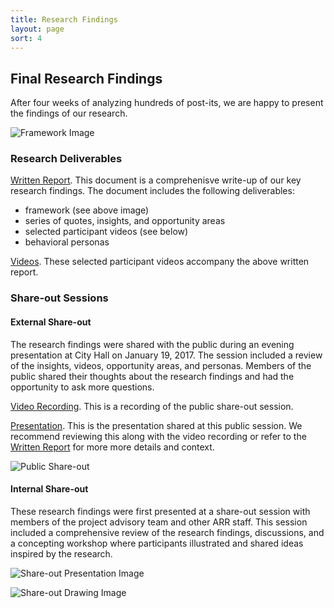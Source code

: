 ```yaml
---
title: Research Findings
layout: page
sort: 4
---
```


## Final Research Findings
After four weeks of analyzing hundreds of post-its, we are happy to present the findings of our research. 


![Framework Image](https://github.com/cityofaustin/dti-resource-recovery/blob/master/images/Final%20Framework.png?raw=true)

### Research Deliverables
[Written Report](https://drive.google.com/file/d/0B1h7yUJL74THaE1HYjJWQUlzRlU/view?usp=sharing).
This document is a comprehenisve write-up of our key research findings. The document includes the following deliverables:
* framework (see above image)
* series of quotes, insights, and opportunity areas
* selected participant videos (see below)
* behavioral personas

[Videos](https://drive.google.com/drive/folders/0B0ZCxe9t4WXDS2t6WXpmZkF1dnc?usp=sharing).
These selected participant videos accompany the above written report. 


### Share-out Sessions

#### External Share-out
The research findings were shared with the public during an evening presentation at City Hall on January 19, 2017. The session included a review of the insights, videos, opportunity areas, and personas. Members of the public shared their thoughts about the research findings and had the opportunity to ask more questions. 

[Video Recording](http://austintx.swagit.com/play/01192017-783). This is a recording of the public share-out session.

[Presentation](https://drive.google.com/file/d/0B1h7yUJL74THd1V3Skt0WDdET3M/view?usp=sharing). This is the presentation shared at this public session. We recommend reviewing this along with the video recording or refer to the [Written Report](https://drive.google.com/file/d/0B1h7yUJL74THa0ZuZHRVUWF2THc/view?usp=sharing) for more more details and context.

![Public Share-out](https://github.com/cityofaustin/dti-resource-recovery/blob/master/images/PublicPres-Amalie.JPG?raw=true)

#### Internal Share-out
These research findings were first presented at a share-out session with members of the project advisory team and other ARR staff. This session included a comprehensive review of the research findings, discussions, and a concepting workshop where participants illustrated and shared ideas inspired by the research.

![Share-out Presentation Image](https://github.com/cityofaustin/dti-resource-recovery/blob/master/images/share_out_katherine_presenting.jpg?raw=true)

![Share-out Drawing Image](https://github.com/cityofaustin/dti-resource-recovery/blob/master/images/DesignSessionStanding.JPG?raw=true)
